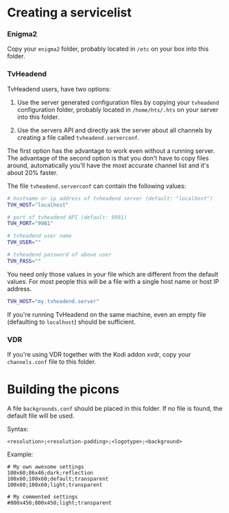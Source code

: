 # Creating a servicelist

### Enigma2
Copy your `enigma2` folder, probably located in `/etc` on your box into this folder.

### TvHeadend
TvHeadend users, have two options:

1) Use the server generated configuration files by copying your `tvheadend` configuration folder, probably located in `/home/hts/.hts` on your server into this folder.

2) Use the servers API and directly ask the server about all channels by creating a file called `tvheadend.serverconf`.

The first option has the advantage to work even without a running server. The advantage of the second option is that you don't have to copy files around, automatically you'll have the most accurate channel list and it's about 20% faster.

The file `tvheadend.serverconf` can contain the following values:

```sh
# hostname or ip address of tvheadend server (default: "localhost")
TVH_HOST="localhost"

# port of tvheadend API (default: 9981)
TVH_PORT="9981"

# tvheadend user name
TVH_USER=""

# tvheadend password of above user
TVH_PASS=""
```

You need only those values in your file which are different from the default values. For most people this will be a file with a single host name or host IP address.

```sh
TVH_HOST="my.tvheadend.server"
```

If you're running TvHeadend on the same machine, even an empty file (defaulting to `localhost`) should be sufficient.

### VDR
If you're using VDR together with the Kodi addon xvdr, copy your `channels.conf` file to this folder.

# Building the picons

A file `backgrounds.conf` should be placed in this folder. If no file is found, the default file will be used.

Syntax:
```
<resolution>;<resolution-padding>;<logotype>;<background>
```

Example:
```
# My own awesome settings
100x60;86x46;dark;reflection
100x60;100x60;default;transparent
100x60;100x60;light;transparent

# My commented settings
#800x450;800x450;light;transparent
```
